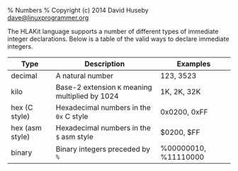 % Numbers
% Copyright (c) 2014 David Huseby <dave@linuxprogrammer.org>

The HLAKit language supports a number of different types of immediate integer declarations.  Below is a table of the valid ways to declare immediate integers.

Type|Description|Examples|
----|-----------|--------|
decimal|A natural number|123, 3523|
kilo|Base-2 extension `K` meaning multiplied by 1024|1K, 2K, 32K|
hex (C style)|Hexadecimal numbers in the `0x` C style|0x0200, 0xFF|
hex (asm style)|Hexadecimal numbers in the `$` asm style|$0200, $FF|
binary|Binary integers preceded by `%`|%00000010, %11110000|

